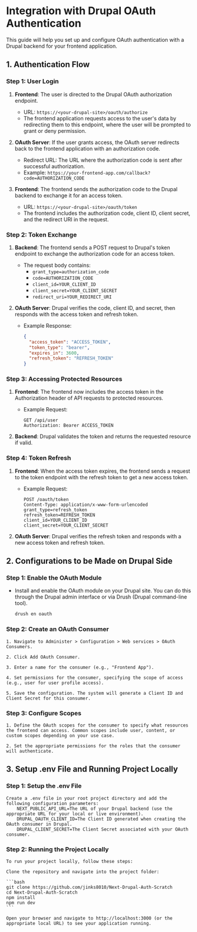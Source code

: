 # Integration with Drupal OAuth Authentication

This guide will help you set up and configure OAuth authentication with a Drupal backend for your frontend application.

## 1. Authentication Flow

### Step 1: User Login

1. **Frontend**: The user is directed to the Drupal OAuth authorization endpoint.
   - URL: `https://<your-drupal-site>/oauth/authorize`
   - The frontend application requests access to the user's data by redirecting them to this endpoint, where the user will be prompted to grant or deny permission.

2. **OAuth Server**: If the user grants access, the OAuth server redirects back to the frontend application with an authorization code.
   - Redirect URL: The URL where the authorization code is sent after successful authorization.
   - Example: `https://your-frontend-app.com/callback?code=AUTHORIZATION_CODE`

3. **Frontend**: The frontend sends the authorization code to the Drupal backend to exchange it for an access token.
   - URL: `https://<your-drupal-site>/oauth/token`
   - The frontend includes the authorization code, client ID, client secret, and the redirect URI in the request.

### Step 2: Token Exchange

1. **Backend**: The frontend sends a POST request to Drupal's token endpoint to exchange the authorization code for an access token.
   - The request body contains:
     - `grant_type=authorization_code`
     - `code=AUTHORIZATION_CODE`
     - `client_id=YOUR_CLIENT_ID`
     - `client_secret=YOUR_CLIENT_SECRET`
     - `redirect_uri=YOUR_REDIRECT_URI`

2. **OAuth Server**: Drupal verifies the code, client ID, and secret, then responds with the access token and refresh token.
   - Example Response:
     ```json
     {
       "access_token": "ACCESS_TOKEN",
       "token_type": "bearer",
       "expires_in": 3600,
       "refresh_token": "REFRESH_TOKEN"
     }
     ```

### Step 3: Accessing Protected Resources

1. **Frontend**: The frontend now includes the access token in the Authorization header of API requests to protected resources.
   - Example Request:
     ```http
     GET /api/user
     Authorization: Bearer ACCESS_TOKEN
     ```

2. **Backend**: Drupal validates the token and returns the requested resource if valid.

### Step 4: Token Refresh

1. **Frontend**: When the access token expires, the frontend sends a request to the token endpoint with the refresh token to get a new access token.
   - Example Request:
     ```http
     POST /oauth/token
     Content-Type: application/x-www-form-urlencoded
     grant_type=refresh_token
     refresh_token=REFRESH_TOKEN
     client_id=YOUR_CLIENT_ID
     client_secret=YOUR_CLIENT_SECRET
     ```

2. **OAuth Server**: Drupal verifies the refresh token and responds with a new access token and refresh token.

## 2. Configurations to be Made on Drupal Side

### Step 1: Enable the OAuth Module

- Install and enable the OAuth module on your Drupal site. You can do this through the Drupal admin interface or via Drush (Drupal command-line tool).
  ```bash
  drush en oauth
  ```

### Step 2: Create an OAuth Consumer

    1. Navigate to Administer > Configuration > Web services > OAuth Consumers.

    2. Click Add OAuth Consumer.

    3. Enter a name for the consumer (e.g., "Frontend App").

    4. Set permissions for the consumer, specifying the scope of access (e.g., user for user profile access).

    5. Save the configuration. The system will generate a Client ID and Client Secret for this consumer.

### Step 3: Configure Scopes

    1. Define the OAuth scopes for the consumer to specify what resources the frontend can access. Common scopes include user, content, or custom scopes depending on your use case.

    2. Set the appropriate permissions for the roles that the consumer will authenticate.

## 3. Setup .env File and Running Project Locally
### Step 1: Setup the .env File
    Create a .env file in your root project directory and add the following configuration parameters:
        NEXT_PUBLIC_API_URL=The URL of your Drupal backend (use the appropriate URL for your local or live environment).
        DRUPAL_OAUTH_CLIENT_ID=The Client ID generated when creating the OAuth consumer in Drupal.
        DRUPAL_CLIENT_SECRET=The Client Secret associated with your OAuth consumer.

### Step 2: Running the Project Locally

    To run your project locally, follow these steps:

    Clone the repository and navigate into the project folder:

    ```bash
    git clone https://github.com/jinks8010/Next-Drupal-Auth-Scratch
    cd Next-Drupal-Auth-Scratch
    npm install
    npm run dev
    ```
    
    Open your browser and navigate to http://localhost:3000 (or the appropriate local URL) to see your application running.

